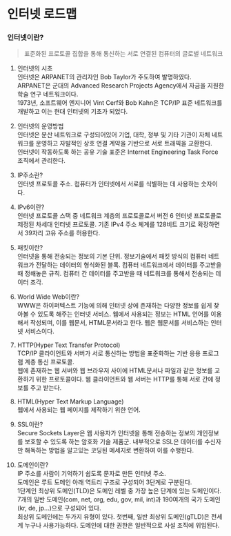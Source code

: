 # 인터넷 로드맵

### 인터넷이란?

> 표준화된 프로토콜 집합을 통해 통신하는 서로 연결된 컴퓨터의 글로벌 네트워크

1. 인터넷의 시초</br>
   인터넷은 ARPANET의 관리자인 Bob Taylor가 주도하여 발명하였다.</br>
   ARPANET은 군대의 Advanced Research Projects Agency에서 자금을 지원한 학술 연구 네트워크이다.</br>
   1973년, 소프트웨어 엔지니어 Vint Cerf와 Bob Kahn은 TCP/IP 표준 네트워크를 개발하고 이는 현대 인터넷의 기초가 되었다.</br>

2. 인터넷의 운영방법</br>
   인터넷은 분산 네트워크로 구성되어있어 기업, 대학, 정부 및 기타 기관이 자체 네트워크를 운영하고 자발적인 상호 연결 계약을 기반으로 서로 트래픽을 교환한다.</br>
   인터넷이 작동하도록 하는 공유 기술 표준은 Internet Engineering Task Force 조직에서 관리한다.

3. IP주소란?</br>
   인터넷 프로토콜 주소. 컴퓨터가 인터넷에서 서로를 식별하는 데 사용하는 숫자이다.

4. IPv6이란?</br>
   인터넷 프로토콜 스택 중 네트워크 계층의 프로토콜로서 버전 6 인터넷 프로토콜로 제정된 차세대 인터넷 프로토콜. 기존 IPv4 주소 체계를 128비트 크기로 확장하면서 39자리 고유 주소를 허용한다.

5. 패킷이란?</br>
   인터넷을 통해 전송되는 정보의 기본 단위. 정보기술에서 패킷 방식의 컴퓨터 네트워크가 전달하는 데이터의 형식화된 블록. 컴퓨터 네트워크에서 데이터를 주고받을 때 정해놓은 규칙. 컴퓨터 간 데이터를 주고받을 때 네트워크를 통해서 전송되는 데이터 조각.

6. World Wide Web이란?</br>
   WWW은 하이퍼텍스트 기능에 의해 인터넷 상에 존재하는 다양한 정보를 쉽게 찾아볼 수 있도록 해주는 인터넷 서비스. 웹에서 사용되는 정보는 HTML 언어를 이용해서 작성되며, 이를 웹문서, HTML문서라고 한다. 웹은 웹문서를 서비스하는 인터넷 서비스이다.

7. HTTP(Hyper Text Transfer Protocol)</br>
   TCP/IP 클라이언트와 서버가 서로 통신하는 방법을 표준화하는 기반 응용 프로그램 계층 통신 프로토콜.</br>
   웹에 존재하는 웹 서버와 웹 브라우저 사이에 HTML문서나 파일과 같은 정보를 교환하기 위한 프로토콜이다. 웹 클라이언트와 웹 서버는 HTTP를 통해 서로 간에 정보를 주고 받는다.

8. HTML(Hyper Text Markup Language)</br>
   웹에서 사용되는 웹 페이지를 제작하기 위한 언어.

9. SSL이란?</br>
   Secure Sockets Layer은 웹 사용자가 인터넷을 통해 전송하는 정보의 개인정보를 보호할 수 있도록 하는 암호화 기술 제품군. 내부적으로 SSL은 데이터를 수신자만 해독하는 방법을 알고있는 코딩된 메세지로 변환하여 이를 수행한다.

10. 도메인이란?</br>
    IP 주소를 사람이 기억하기 쉽도록 문자로 만든 인터넷 주소.</br>
    도메인은 루트 도메인 아래 역트리 구조로 구성되어 3단계로 구분된다.</br>
    1단계인 최상위 도메인(TLD)은 도메인 레벨 중 가장 높은 단계에 있는 도메인이다. 7개의 일반 도메인(com, net, org, edu, gov, mil, int)과 190여개의 국가 도메인(kr, de, jp...)으로 구성되어 있다.</br>
    최상위 도메인에는 두가지 유형이 있다. 첫번째, 일반 최상위 도메인(gTLD)은 전세계 누구나 사용가능하다. 도메인에 대한 권한은 일반적으로 사설 조직에 위임된다.</br>
